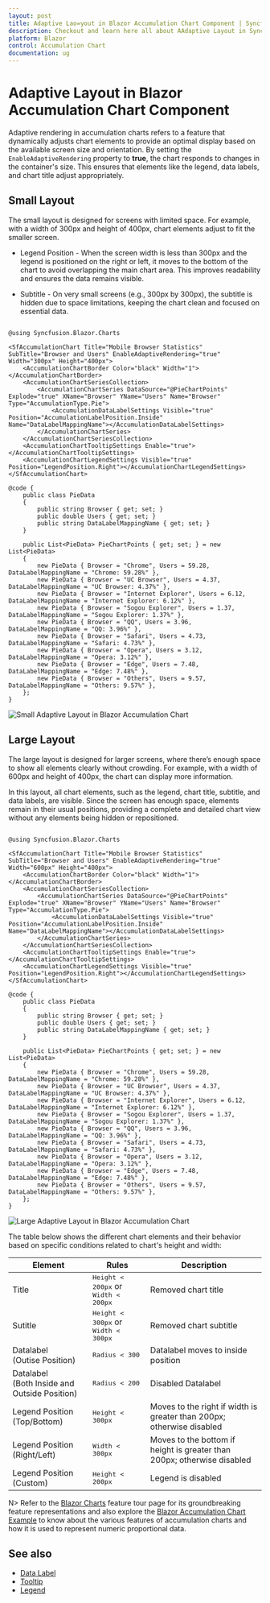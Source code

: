 ```yaml
---
layout: post
title: Adaptive Lao=yout in Blazor Accumulation Chart Component | Syncfusion
description: Checkout and learn here all about AAdaptive Layout in Syncfusion Blazor Accumulation Chart component and more.
platform: Blazor
control: Accumulation Chart
documentation: ug
---
```


# Adaptive Layout in Blazor Accumulation Chart Component

Adaptive rendering in accumulation charts refers to a feature that dynamically adjusts chart elements to provide an optimal display based on the available screen size and orientation. By setting the `EnableAdaptiveRendering` property to **true**, the chart responds to changes in the container's size. This ensures that elements like the legend, data labels, and chart title adjust appropriately.

## Small Layout

The small layout is designed for screens with limited space. For example, with a width of 300px and height of 400px, chart elements adjust to fit the smaller screen.

* Legend Position - When the screen width is less than 300px and the legend is positioned on the right or left, it moves to the bottom of the chart to avoid overlapping the main chart area. This improves readability and ensures the data remains visible.

* Subtitle - On very small screens (e.g., 300px by 300px), the subtitle is hidden due to space limitations, keeping the chart clean and focused on essential data.


```cshtml 

@using Syncfusion.Blazor.Charts

<SfAccumulationChart Title="Mobile Browser Statistics" SubTitle="Browser and Users" EnableAdaptiveRendering="true" Width="300px" Height="400px">
    <AccumulationChartBorder Color="black" Width="1"></AccumulationChartBorder>
    <AccumulationChartSeriesCollection>
        <AccumulationChartSeries DataSource="@PieChartPoints" Explode="true" XName="Browser" YName="Users" Name="Browser" Type="AccumulationType.Pie">
            <AccumulationDataLabelSettings Visible="true" Position="AccumulationLabelPosition.Inside" Name="DataLabelMappingName"></AccumulationDataLabelSettings>
        </AccumulationChartSeries>
    </AccumulationChartSeriesCollection>
    <AccumulationChartTooltipSettings Enable="true"></AccumulationChartTooltipSettings>
    <AccumulationChartLegendSettings Visible="true" Position="LegendPosition.Right"></AccumulationChartLegendSettings>
</SfAccumulationChart>

@code {
    public class PieData
    {
        public string Browser { get; set; }
        public double Users { get; set; }
        public string DataLabelMappingName { get; set; }
    }

    public List<PieData> PieChartPoints { get; set; } = new List<PieData>
    {
        new PieData { Browser = "Chrome", Users = 59.28, DataLabelMappingName = "Chrome: 59.28%" },
        new PieData { Browser = "UC Browser", Users = 4.37, DataLabelMappingName = "UC Browser: 4.37%" },
        new PieData { Browser = "Internet Explorer", Users = 6.12, DataLabelMappingName = "Internet Explorer: 6.12%" },
        new PieData { Browser = "Sogou Explorer", Users = 1.37, DataLabelMappingName = "Sogou Explorer: 1.37%" },
        new PieData { Browser = "QQ", Users = 3.96, DataLabelMappingName = "QQ: 3.96%" },
        new PieData { Browser = "Safari", Users = 4.73, DataLabelMappingName = "Safari: 4.73%" },
        new PieData { Browser = "Opera", Users = 3.12, DataLabelMappingName = "Opera: 3.12%" },
        new PieData { Browser = "Edge", Users = 7.48, DataLabelMappingName = "Edge: 7.48%" },
        new PieData { Browser = "Others", Users = 9.57, DataLabelMappingName = "Others: 9.57%" },
    };
}

```

![Small Adaptive Layout in Blazor Accumulation Chart](images/adaptive-layout/blazor-accumulation-chart-adaptive-layout-small.png)

## Large Layout

The large layout is designed for larger screens, where there’s enough space to show all elements clearly without crowding. For example, with a width of 600px and height of 400px, the chart can display more information.

In this layout, all chart elements, such as the legend, chart title, subtitle, and data labels, are visible. Since the screen has enough space, elements remain in their usual positions, providing a complete and detailed chart view without any elements being hidden or repositioned.

```cshtml 

@using Syncfusion.Blazor.Charts

<SfAccumulationChart Title="Mobile Browser Statistics" SubTitle="Browser and Users" EnableAdaptiveRendering="true" Width="600px" Height="400px">
    <AccumulationChartBorder Color="black" Width="1"></AccumulationChartBorder>
    <AccumulationChartSeriesCollection>
        <AccumulationChartSeries DataSource="@PieChartPoints" Explode="true" XName="Browser" YName="Users" Name="Browser" Type="AccumulationType.Pie">
            <AccumulationDataLabelSettings Visible="true" Position="AccumulationLabelPosition.Inside" Name="DataLabelMappingName"></AccumulationDataLabelSettings>
        </AccumulationChartSeries>
    </AccumulationChartSeriesCollection>
    <AccumulationChartTooltipSettings Enable="true"></AccumulationChartTooltipSettings>
    <AccumulationChartLegendSettings Visible="true" Position="LegendPosition.Right"></AccumulationChartLegendSettings>
</SfAccumulationChart>

@code {
    public class PieData
    {
        public string Browser { get; set; }
        public double Users { get; set; }
        public string DataLabelMappingName { get; set; }
    }

    public List<PieData> PieChartPoints { get; set; } = new List<PieData>
    {
        new PieData { Browser = "Chrome", Users = 59.28, DataLabelMappingName = "Chrome: 59.28%" },
        new PieData { Browser = "UC Browser", Users = 4.37, DataLabelMappingName = "UC Browser: 4.37%" },
        new PieData { Browser = "Internet Explorer", Users = 6.12, DataLabelMappingName = "Internet Explorer: 6.12%" },
        new PieData { Browser = "Sogou Explorer", Users = 1.37, DataLabelMappingName = "Sogou Explorer: 1.37%" },
        new PieData { Browser = "QQ", Users = 3.96, DataLabelMappingName = "QQ: 3.96%" },
        new PieData { Browser = "Safari", Users = 4.73, DataLabelMappingName = "Safari: 4.73%" },
        new PieData { Browser = "Opera", Users = 3.12, DataLabelMappingName = "Opera: 3.12%" },
        new PieData { Browser = "Edge", Users = 7.48, DataLabelMappingName = "Edge: 7.48%" },
        new PieData { Browser = "Others", Users = 9.57, DataLabelMappingName = "Others: 9.57%" },
    };
}

```

![Large Adaptive Layout in Blazor Accumulation Chart](images/adaptive-layout/blazor-accumulation-chart-adaptive-layout-large.png)

The table below shows the different chart elements and their behavior based on specific conditions related to chart's height and width:


| Element      | Rules              | Description         |
|--------------|------------------  |---------------------|
| Title  | <kbd>Height &lt; 200px</kbd> or <kbd>Width &lt; 200px</kbd> | Removed chart title |
| Sutitle | <kbd>Height &lt; 300px</kbd> or <kbd>Width &lt; 300px</kbd> | Removed chart subtitle |
| Datalabel <br> (Outise Position) | <kbd>Radius &lt; 300</kbd> | Datalabel moves to inside position |
| Datalabel <br> (Both Inside and Outside Position) | <kbd>Radius &lt; 200</kbd> | Disabled Datalabel |
| Legend Position <br> (Top/Bottom) | <kbd>Height &lt; 300px</kbd> | Moves to the right if width is greater than 200px; otherwise disabled |
| Legend Position <br> (Right/Left) | <kbd>Width &lt; 300px</kbd>  | Moves to the bottom if height is greater than 200px; otherwise disabled |
| Legend Position <br> (Custom) | <kbd>Height &lt; 200px</kbd> | Legend is disabled |

N> Refer to the [Blazor Charts](https://www.syncfusion.com/blazor-components/blazor-charts) feature tour page for its groundbreaking feature representations and also explore the [Blazor Accumulation Chart Example](https://blazor.syncfusion.com/demos/chart/pie?theme=bootstrap5) to know about the various features of accumulation charts and how it is used to represent numeric proportional data.

## See also

* [Data Label](./data-labels)
* [Tooltip](./tool-tip)
* [Legend](./legend)